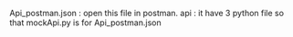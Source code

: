 Api_postman.json : open this file in postman.
api : it have 3 python file so that mockApi.py is for Api_postman.json

